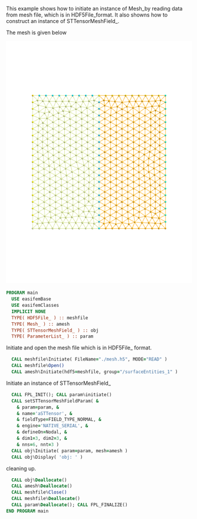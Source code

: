 This example shows how to initiate an instance of Mesh_by reading data from mesh file, which is in HDF5File_format. It also showns how to construct an instance of STTensorMeshField_.

The mesh is given below

![](./figures/mesh.png)

``` fortran
PROGRAM main
  USE easifemBase
  USE easifemClasses
  IMPLICIT NONE
  TYPE( HDF5File_ ) :: meshfile
  TYPE( Mesh_ ) :: amesh
  TYPE( STTensorMeshField_ ) :: obj
  TYPE( ParameterList_ ) :: param
```

Initiate and open the mesh file which is in HDF5File_ format.

```fortran
  CALL meshfile%Initiate( FileName="./mesh.h5", MODE="READ" )
  CALL meshfile%Open()
  CALL amesh%Initiate(hdf5=meshfile, group="/surfaceEntities_1" )
```

Initiate an instance of STTensorMeshField_

```fortran
  CALL FPL_INIT(); CALL param%initiate()
  CALL setSTTensorMeshFieldParam( &
    & param=param, &
    & name='aSTTensor', &
    & fieldType=FIELD_TYPE_NORMAL, &
    & engine='NATIVE_SERIAL', &
    & defineOn=Nodal, &
    & dim1=3, dim2=3, &
    & nns=6, nnt=3 )
  CALL obj%Initiate( param=param, mesh=amesh )
  CALL obj%Display( 'obj: ' )
```

cleaning up.

```fortran
  CALL obj%Deallocate()
  CALL amesh%Deallocate()
  CALL meshfile%Close()
  CALL meshfile%Deallocate()
  CALL param%Deallocate(); CALL FPL_FINALIZE()
END PROGRAM main
```

